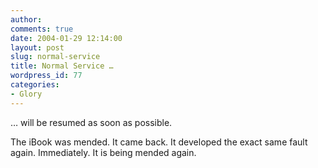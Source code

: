 ```yaml
---
author:
comments: true
date: 2004-01-29 12:14:00
layout: post
slug: normal-service
title: Normal Service …
wordpress_id: 77
categories:
- Glory
---
```


… will be resumed as soon as possible.

The iBook was mended. It came back. It developed the exact same fault again. Immediately. It is being mended again.

